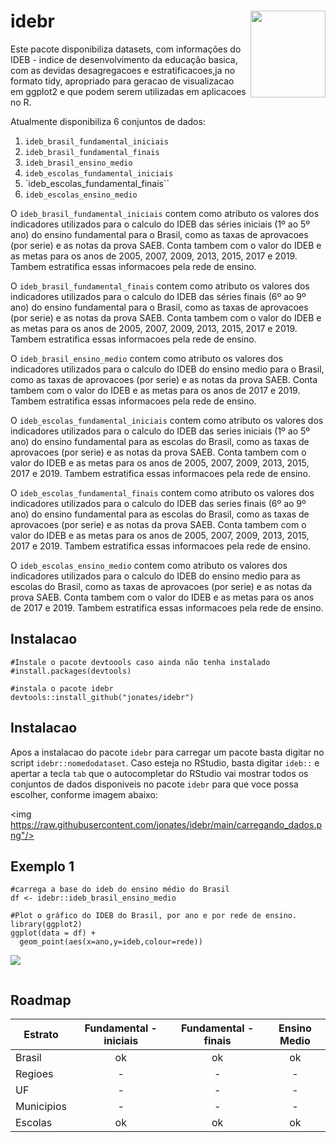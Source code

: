 # idebr <a href='https://curso-r.github.io/idebr'><img src="https://github.com/jonates/idebr/blob/main/idebr.png?raw=true" align="right" width="120.216" height="139"/></a>

Este pacote disponibiliza datasets, com informações do IDEB - indice de desenvolvimento da educação basica, com as devidas desagregacoes e estratificacoes,ja no formato tidy, apropriado para geracao de visualizacao em ggplot2 e que podem serem utilizadas em aplicacoes no R.

Atualmente disponibiliza 6 conjuntos de dados:

1.  `ideb_brasil_fundamental_iniciais`
1.  `ideb_brasil_fundamental_finais`
1.  `ideb_brasil_ensino_medio`
1.  `ideb_escolas_fundamental_iniciais`
1.  `ideb_escolas_fundamental_finais``
1.  `ideb_escolas_ensino_medio`

O `ideb_brasil_fundamental_iniciais` contem como atributo os valores dos indicadores utilizados para o calculo do IDEB das séries iniciais (1º ao 5º ano) do ensino fundamental para o Brasil, como as taxas de aprovacoes (por serie) e as notas da prova SAEB. Conta tambem com o valor do IDEB e as metas para os anos de 2005, 2007, 2009, 2013, 2015, 2017 e 2019. Tambem estratifica essas informacoes pela rede de ensino.

O `ideb_brasil_fundamental_finais` contem como atributo os valores dos indicadores utilizados para o calculo do IDEB das séries finais (6º ao 9º ano) do ensino fundamental para o Brasil, como as taxas de aprovacoes (por serie) e as notas da prova SAEB. Conta tambem com o valor do IDEB e as metas para os anos de 2005, 2007, 2009, 2013, 2015, 2017 e 2019. Tambem estratifica essas informacoes pela rede de ensino.

O `ideb_brasil_ensino_medio` contem como atributo os valores dos indicadores utilizados para o calculo do IDEB do ensino medio para o Brasil, como as taxas de aprovacoes (por serie) e as notas da prova SAEB. Conta tambem com o valor do IDEB e as metas para os anos de 2017 e 2019. Tambem estratifica essas informacoes pela rede de ensino.

O `ideb_escolas_fundamental_iniciais` contem como atributo os valores dos indicadores utilizados para o calculo do IDEB das series iniciais (1º ao 5º ano) do ensino fundamental para as escolas do Brasil, como as taxas de aprovacoes (por serie) e as notas da prova SAEB. Conta tambem com o valor do IDEB e as metas para os anos de 2005, 2007, 2009, 2013, 2015, 2017 e 2019. Tambem estratifica essas informacoes pela rede de ensino.

O `ideb_escolas_fundamental_finais` contem como atributo os valores dos indicadores utilizados para o calculo do IDEB das series finais (6º ao 9º ano) do ensino fundamental para as escolas do Brasil, como as taxas de aprovacoes (por serie) e as notas da prova SAEB. Conta tambem com o valor do IDEB e as metas para os anos de 2005, 2007, 2009, 2013, 2015, 2017 e 2019. Tambem estratifica essas informacoes pela rede de ensino.

O `ideb_escolas_ensino_medio` contem como atributo os valores dos indicadores utilizados para o calculo do IDEB do ensino medio para as escolas do Brasil, como as taxas de aprovacoes (por serie) e as notas da prova SAEB. Conta tambem com o valor do IDEB e as metas para os anos de 2017 e 2019. Tambem estratifica essas informacoes pela rede de ensino.



## Instalacao

``` {.r}
#Instale o pacote devtoools caso ainda não tenha instalado
#install.packages(devtools)

#instala o pacote idebr
devtools::install_github("jonates/idebr")
```
## Instalacao
Apos a instalacao do pacote `idebr` para carregar um pacote basta digitar no script `idebr::nomedodataset`. Caso esteja no RStudio, basta digitar `ideb::` e apertar a tecla `tab` que o autocompletar do RStudio vai mostrar todos os conjuntos de dados disponiveis no pacote `idebr` para que voce possa escolher, conforme imagem abaixo:

<img https://raw.githubusercontent.com/jonates/idebr/main/carregando_dados.png"/>

## Exemplo 1

``` {.r}
#carrega a base do ideb do ensino médio do Brasil
df <- idebr::ideb_brasil_ensino_medio

#Plot o gráfico do IDEB do Brasil, por ano e por rede de ensino.
library(ggplot2)
ggplot(data = df) +
  geom_point(aes(x=ano,y=ideb,colour=rede))
```
<img src="https://raw.githubusercontent.com/jonates/idebr/main/diagrama_dispersao_Brasil_EM.png"/>


``` {.r}
```

## Roadmap

Estrato    | Fundamental - iniciais | Fundamental - finais | Ensino Medio             |
---------- | :--------------------: | :------------------: | :----------:
Brasil     | ok | ok | ok
Regioes    | - | - | -
UF         | - | - | -
Municipios | - | - | -
Escolas    | ok | ok | ok

